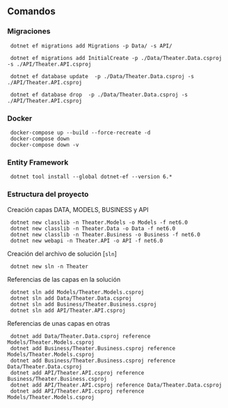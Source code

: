 ## Comandos
### Migraciones

     dotnet ef migrations add Migrations -p Data/ -s API/

     dotnet ef migrations add InitialCreate -p ./Data/Theater.Data.csproj -s ./API/Theater.API.csproj

     dotnet ef database update  -p ./Data/Theater.Data.csproj -s ./API/Theater.API.csproj

     dotnet ef database drop  -p ./Data/Theater.Data.csproj -s ./API/Theater.API.csproj

### Docker

     docker-compose up --build --force-recreate -d 
     docker-compose down
     docker-compose down -v

### Entity Framework

     dotnet tool install --global dotnet-ef --version 6.*

### Estructura del proyecto
Creación capas DATA, MODELS, BUSINESS y API

     dotnet new classlib -n Theater.Models -o Models -f net6.0
     dotnet new classlib -n Theater.Data -o Data -f net6.0
     dotnet new classlib -n Theater.Business -o Business -f net6.0
     dotnet new webapi -n Theater.API -o API -f net6.0
  
Creación del archivo de solución [`sln`]

     dotnet new sln -n Theater

Referencias de las capas en la solución

     dotnet sln add Models/Theater.Models.csproj
     dotnet sln add Data/Theater.Data.csproj
     dotnet sln add Business/Theater.Business.csproj
     dotnet sln add API/Theater.API.csproj

Referencias de unas capas en otras

     dotnet add Data/Theater.Data.csproj reference Models/Theater.Models.csproj
     dotnet add Business/Theater.Business.csproj reference Models/Theater.Models.csproj
     dotnet add Business/Theater.Business.csproj reference Data/Theater.Data.csproj
     dotnet add API/Theater.API.csproj reference Business/Theater.Business.csproj
     dotnet add API/Theater.API.csproj reference Data/Theater.Data.csproj
     dotnet add API/Theater.API.csproj reference Models/Theater.Models.csproj

